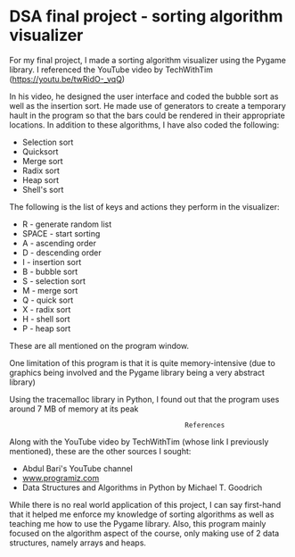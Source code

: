 # DSA final project - sorting algorithm visualizer

For my final project, I made a sorting algorithm visualizer using the Pygame library. I referenced the YouTube video by TechWithTim (https://youtu.be/twRidO-_vqQ)

In his video, he designed the user interface and coded the bubble sort as well as the insertion sort. He made use of generators to create a temporary hault in the program so that the bars could be rendered in their appropriate locations. In addition to these algorithms, I have also coded the following:

* Selection sort
* Quicksort
* Merge sort
* Radix sort
* Heap sort
* Shell's sort

The following is the list of keys and actions they perform in the visualizer:
* R - generate random list
* SPACE - start sorting
* A - ascending order
* D - descending order
* I - insertion sort
* B - bubble sort
* S - selection sort
* M - merge sort
* Q - quick sort
* X - radix sort
* H - shell sort
* P - heap sort

These are all mentioned on the program window.

One limitation of this program is that it is quite memory-intensive (due to graphics being involved and the Pygame library being a very abstract library)

Using the tracemalloc library in Python, I found out that the program uses around 7 MB of memory at its peak

                                                References

Along with the YouTube video by TechWithTim (whose link I previously mentioned), these are the other sources I sought:

* Abdul Bari's YouTube channel
* www.programiz.com
* Data Structures and Algorithms in Python by Michael T. Goodrich


While there is no real world application of this project, I can say first-hand that it helped me enforce my knowledge of sorting algorithms as well as teaching me how to use the Pygame library. Also, this program mainly focused on the algorithm aspect of the course, only making use of 2 data structures, namely arrays and heaps.
